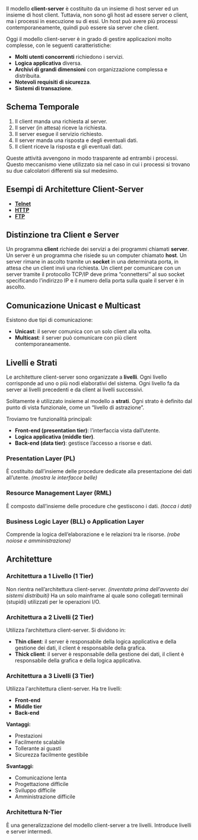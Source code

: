
Il modello **client-server** è costituito da un insieme di host server ed un insieme di host client. Tuttavia, non sono gli host ad essere server o client, ma i processi in esecuzione su di essi. Un host può avere più processi contemporaneamente, quindi può essere sia server che client.

Oggi il modello client-server è in grado di gestire applicazioni molto complesse, con le seguenti caratteristiche:

- **Molti utenti concorrenti** richiedono i servizi.
- **Logica applicativa** diversa.
- **Archivi di grandi dimensioni** con organizzazione complessa e distribuita.
- **Notevoli requisiti di sicurezza**.
- **Sistemi di transazione**.

## Schema Temporale

1. Il client manda una richiesta al server.
2. Il server (in attesa) riceve la richiesta.
3. Il server esegue il servizio richiesto.
4. Il server manda una risposta e degli eventuali dati.
5. Il client riceve la risposta e gli eventuali dati.

Queste attività avvengono in modo trasparente ad entrambi i processi. Questo meccanismo viene utilizzato sia nel caso in cui i processi si trovano su due calcolatori differenti sia sul medesimo.

## Esempi di Architetture Client-Server

- **[Telnet](Protocollo%20Telnet)**
- **[HTTP](Protocollo%20HTTP)**
- **[FTP](Protocollo%20FTP)**

## Distinzione tra Client e Server

Un programma **client** richiede dei servizi a dei programmi chiamati **server**. Un server è un programma che risiede su un computer chiamato **host**. Un server rimane in ascolto tramite un **socket** in una determinata porta, in attesa che un client invii una richiesta. Un client per comunicare con un server tramite il protocollo TCP/IP deve prima “connettersi” al suo socket specificando l’indirizzo IP e il numero della porta sulla quale il server è in ascolto.

## Comunicazione Unicast e Multicast

Esistono due tipi di comunicazione:

- **Unicast**: il server comunica con un solo client alla volta.
- **Multicast**: il server può comunicare con più client contemporaneamente.

## Livelli e Strati

Le architetture client-server sono organizzate a **livelli**. Ogni livello corrisponde ad uno o più nodi elaborativi del sistema. Ogni livello fa da server ai livelli precedenti e da client ai livelli successivi.

Solitamente è utilizzato insieme al modello a **strati**. Ogni strato è definito dal punto di vista funzionale, come un “livello di astrazione”.

Troviamo tre funzionalità principali:
- **Front-end (presentation tier)**: l’interfaccia vista dall’utente.
- **Logica applicativa (middle tier)**.
- **Back-end (data tier)**: gestisce l’accesso a risorse e dati.

### Presentation Layer (PL)

È costituito dall’insieme delle procedure dedicate alla presentazione dei dati all’utente.
*(mostra le interfacce belle)*

### Resource Management Layer (RML)

È composto dall’insieme delle procedure che gestiscono i dati.
*(tocca i dati)*

### Business Logic Layer (BLL) o Application Layer

Comprende la logica dell’elaborazione e le relazioni tra le risorse.
*(robe noiose e amministrazione)*

## Architetture

### Architettura a 1 Livello (1 Tier)

Non rientra nell’architettura client-server.
*(inventata prima dell’avvento dei sistemi distribuiti)*
Ha un solo mainframe al quale sono collegati terminali (stupidi) utilizzati per le operazioni I/O.

### Architettura a 2 Livelli (2 Tier)

Utilizza l’architettura client-server. Si dividono in:
- **Thin client**: il server è responsabile della logica applicativa e della gestione dei dati, il client è responsabile della grafica.
- **Thick client**: il server è responsabile della gestione dei dati, il client è responsabile della grafica e della logica applicativa.

### Architettura a 3 Livelli (3 Tier)

Utilizza l'architettura client-server. Ha tre livelli:
- **Front-end**
- **Middle tier**
- **Back-end**

**Vantaggi:**
- Prestazioni
- Facilmente scalabile
- Tollerante ai guasti
- Sicurezza facilmente gestibile

**Svantaggi:**
- Comunicazione lenta
- Progettazione difficile
- Sviluppo difficile
- Amministrazione difficile

### Architettura N-Tier

È una generalizzazione del modello client-server a tre livelli. Introduce livelli e server intermedi.